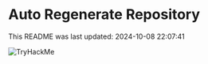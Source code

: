 # Auto Regenerate Repository

This README was last updated: 2024-10-08 22:07:41

 ![TryHackMe](https://tryhackme.com/badge/533634)